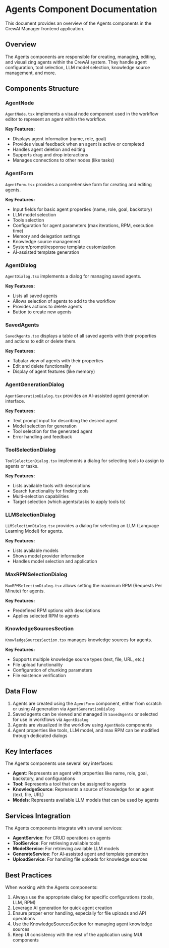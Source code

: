 # Agents Component Documentation

This document provides an overview of the Agents components in the CrewAI Manager frontend application.

## Overview

The Agents components are responsible for creating, managing, editing, and visualizing agents within the CrewAI system. They handle agent configuration, tool selection, LLM model selection, knowledge source management, and more.

## Components Structure

### AgentNode

`AgentNode.tsx` implements a visual node component used in the workflow editor to represent an agent within the workflow.

**Key Features:**
- Displays agent information (name, role, goal)
- Provides visual feedback when an agent is active or completed
- Handles agent deletion and editing
- Supports drag and drop interactions
- Manages connections to other nodes (like tasks)

### AgentForm

`AgentForm.tsx` provides a comprehensive form for creating and editing agents.

**Key Features:**
- Input fields for basic agent properties (name, role, goal, backstory)
- LLM model selection
- Tools selection
- Configuration for agent parameters (max iterations, RPM, execution time)
- Memory and delegation settings
- Knowledge source management
- System/prompt/response template customization
- AI-assisted template generation

### AgentDialog

`AgentDialog.tsx` implements a dialog for managing saved agents.

**Key Features:**
- Lists all saved agents
- Allows selection of agents to add to the workflow
- Provides actions to delete agents
- Button to create new agents

### SavedAgents

`SavedAgents.tsx` displays a table of all saved agents with their properties and actions to edit or delete them.

**Key Features:**
- Tabular view of agents with their properties
- Edit and delete functionality
- Display of agent features (like memory)

### AgentGenerationDialog

`AgentGenerationDialog.tsx` provides an AI-assisted agent generation interface.

**Key Features:**
- Text prompt input for describing the desired agent
- Model selection for generation
- Tool selection for the generated agent
- Error handling and feedback

### ToolSelectionDialog

`ToolSelectionDialog.tsx` implements a dialog for selecting tools to assign to agents or tasks.

**Key Features:**
- Lists available tools with descriptions
- Search functionality for finding tools
- Multi-selection capabilities
- Target selection (which agents/tasks to apply tools to)

### LLMSelectionDialog

`LLMSelectionDialog.tsx` provides a dialog for selecting an LLM (Language Learning Model) for agents.

**Key Features:**
- Lists available models
- Shows model provider information
- Handles model selection and application

### MaxRPMSelectionDialog

`MaxRPMSelectionDialog.tsx` allows setting the maximum RPM (Requests Per Minute) for agents.

**Key Features:**
- Predefined RPM options with descriptions
- Applies selected RPM to agents

### KnowledgeSourcesSection

`KnowledgeSourcesSection.tsx` manages knowledge sources for agents.

**Key Features:**
- Supports multiple knowledge source types (text, file, URL, etc.)
- File upload functionality
- Configuration of chunking parameters
- File existence verification

## Data Flow

1. Agents are created using the `AgentForm` component, either from scratch or using AI generation via `AgentGenerationDialog`
2. Saved agents can be viewed and managed in `SavedAgents` or selected for use in workflows via `AgentDialog`
3. Agents are visualized in the workflow using `AgentNode` components
4. Agent properties like tools, LLM model, and max RPM can be modified through dedicated dialogs

## Key Interfaces

The Agents components use several key interfaces:

- **Agent**: Represents an agent with properties like name, role, goal, backstory, and configurations
- **Tool**: Represents a tool that can be assigned to agents
- **KnowledgeSource**: Represents a source of knowledge for an agent (text, file, URL)
- **Models**: Represents available LLM models that can be used by agents

## Services Integration

The Agents components integrate with several services:

- **AgentService**: For CRUD operations on agents
- **ToolService**: For retrieving available tools
- **ModelService**: For retrieving available LLM models
- **GenerateService**: For AI-assisted agent and template generation
- **UploadService**: For handling file uploads for knowledge sources

## Best Practices

When working with the Agents components:

1. Always use the appropriate dialog for specific configurations (tools, LLM, RPM)
2. Leverage AI generation for quick agent creation
3. Ensure proper error handling, especially for file uploads and API operations
4. Use the KnowledgeSourcesSection for managing agent knowledge sources
5. Keep UI consistency with the rest of the application using MUI components 